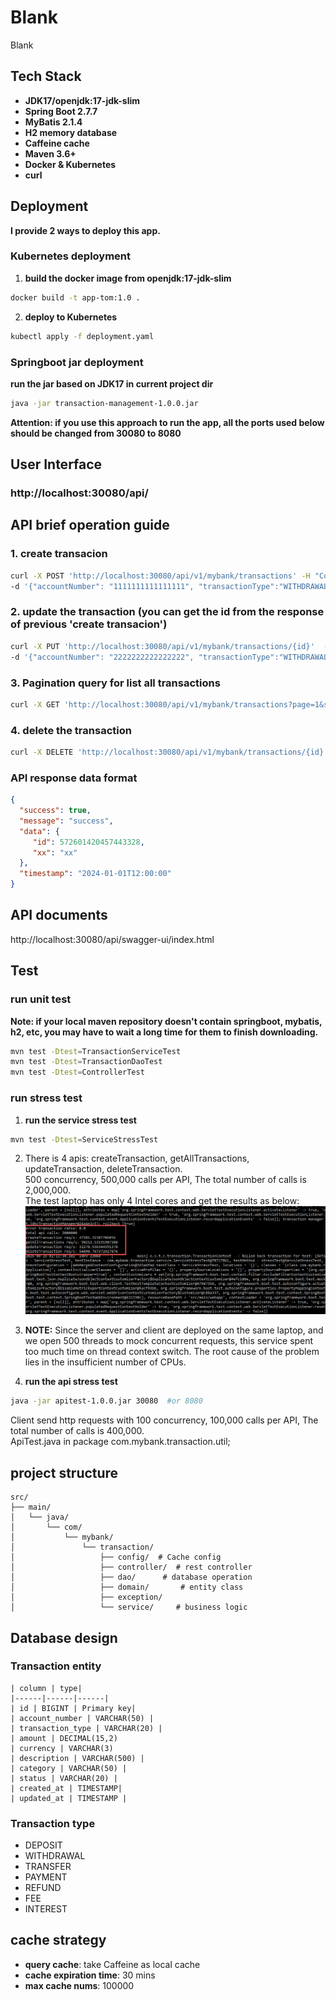 # Blank

Blank

## Tech Stack
- **JDK17/openjdk:17-jdk-slim**
- **Spring Boot 2.7.7**
- **MyBatis 2.1.4**
- **H2 memory database**
- **Caffeine cache**
- **Maven 3.6+**
- **Docker & Kubernetes**
- **curl**

## Deployment
  **I provide 2 ways to deploy this app.**

### Kubernetes deployment
1. **build the docker image from openjdk:17-jdk-slim**
```bash
docker build -t app-tom:1.0 .
```

2. **deploy to Kubernetes**
```bash
kubectl apply -f deployment.yaml
```

### Springboot jar deployment
**run the jar based on JDK17 in current project dir**
```bash
java -jar transaction-management-1.0.0.jar
```
**Attention: if you use this approach to run the app, all the ports used below should be changed from 30080 to 8080**

## User Interface
### http://localhost:30080/api/

## API brief operation guide
### 1. create transacion
```bash
curl -X POST 'http://localhost:30080/api/v1/mybank/transactions' -H "Content-Type: application/json" \
-d '{"accountNumber": "1111111111111111", "transactionType":"WITHDRAWAL", "amount":6777, "currency":"USD","description":"new desc","category":"FOOD"}'
```

### 2. update the transaction (you can get the id from the response of previous 'create transacion')
```bash
curl -X PUT 'http://localhost:30080/api/v1/mybank/transactions/{id}'  -H "Content-Type: application/json" \
-d '{"accountNumber": "2222222222222222", "transactionType":"WITHDRAWAL", "amount":7777, "currency":"USD","description":"update desc","category":"FOOD", "status":"UNCERTAIN"}'
```

### 3. Pagination query for list all transactions
```bash
curl -X GET 'http://localhost:30080/api/v1/mybank/transactions?page=1&size=20'
```

### 4. delete the transaction
```bash
curl -X DELETE 'http://localhost:30080/api/v1/mybank/transactions/{id}'

```
### API response data format
```json
{
  "success": true,
  "message": "success",
  "data": {
     "id": 572601420457443328,
     "xx": "xx"
  },
  "timestamp": "2024-01-01T12:00:00"
}
```
## API documents
http://localhost:30080/api/swagger-ui/index.html

## Test
### run unit test
**Note: if your local maven repository doesn't contain springboot, mybatis, h2, etc, you may have to wait a long time for them to finish downloading.**

```bash
mvn test -Dtest=TransactionServiceTest
mvn test -Dtest=TransactionDaoTest
mvn test -Dtest=ControllerTest
```

### run stress test
1. **run the service stress test**
```bash
mvn test -Dtest=ServiceStressTest
```
2. There is 4 apis: createTransaction, getAllTransactions, updateTransaction, deleteTransaction.  
 500 concurrency, 500,000 calls per API, The total number of calls is 2,000,000.  
 The test laptop has only 4 Intel cores and get the results as below:   
   ![stress_test_result](./images/stress_test.gif "stress_test_result")

3. **NOTE:** Since the server and client are deployed on the same laptop, and we open 500 threads to mock concurrent requests, this service spent too much time on thread context switch. The root cause of the problem lies in the insufficient number of CPUs. 

4. **run the api stress test**
```bash
java -jar apitest-1.0.0.jar 30080  #or 8080
```
Client send http requests with 100 concurrency, 100,000 calls per API, The total number of calls is 400,000.  
ApiTest.java in package com.mybank.transaction.util;
## project structure
```
src/
├── main/
│   └── java/
│       └── com/
│           └── mybank/
│               └── transaction/
│                   ├── config/  # Cache config
│                   ├── controller/  # rest controller
│                   ├── dao/      # database operation 
│                   ├── domain/       # entity class
│                   ├── exception/   
│                   └── service/     # business logic
```

## Database design
### Transaction entity
```
| column | type|
|------|------|------|
| id | BIGINT | Primary key|
| account_number | VARCHAR(50) |
| transaction_type | VARCHAR(20) |
| amount | DECIMAL(15,2)
| currency | VARCHAR(3)
| description | VARCHAR(500) |
| category | VARCHAR(50) |
| status | VARCHAR(20) |
| created_at | TIMESTAMP|
| updated_at | TIMESTAMP |
```

### Transaction type
- DEPOSIT
- WITHDRAWAL
- TRANSFER
- PAYMENT
- REFUND
- FEE
- INTEREST

## cache strategy
- **query cache**: take Caffeine as local cache
- **cache expiration time**: 30 mins
- **max cache nums**: 100000
